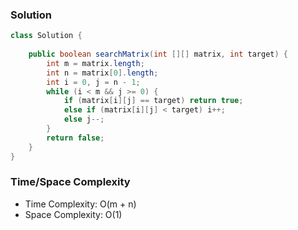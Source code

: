 ### Solution

```java
class Solution {
    
    public boolean searchMatrix(int [][] matrix, int target) {
        int m = matrix.length;
        int n = matrix[0].length;
        int i = 0, j = n - 1;
        while (i < m && j >= 0) {
            if (matrix[i][j] == target) return true;
            else if (matrix[i][j] < target) i++;
            else j--;
        }
        return false;
    }
}
```

### Time/Space Complexity

- Time Complexity: O(m + n)
- Space Complexity: O(1)
